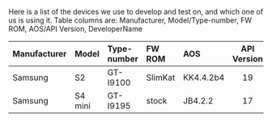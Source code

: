 Here is a list of the devices we use to develop and test on, and which one of us is using it.
Table columns are: Manufacturer, Model/Type-number, FW ROM, AOS/API Version, DeveloperName

| Manufacturer | Model    | Type-number | FW ROM | AOS | API Version | SEAndroidMode | DeveloperName |
|:------------ |:-------- |:----------- |:------ |:--- |:-----------:|:------------- |:------------- |
Samsung | S2 | GT-I9100 | SlimKat | KK4.4.2b4 | 19 | Permissive | E:V:A
Samsung | S4 mini | GT-I9195 | stock | JB4.2.2 | 17 | Enforced | E:V:A

